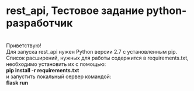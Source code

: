# rest_api, Тестовое задание python-разработчик
<br/>
Приветствую!<br/>
Для запуска rest_api нужен Python версии 2.7 с установленным pip.<br/>
Список расширений, нужных для работы содержится в requirements.txt,<br/>
необходимо установить их с помощью:<br/>
<strong>pip install -r requirements.txt</strong><br/>
и запустить локальный сервер командой:<br/>
<strong>flask run</strong><br/>
